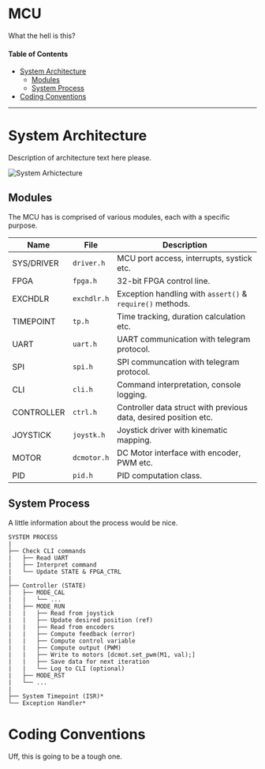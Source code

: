 # MCU
What the hell is this?

#### Table of Contents
- [System Architecture](#system-architecture)
  * [Modules](#modules)
  * [System Process](#system-process)
- [Coding Conventions](#coding-conventions)

---

# System Architecture
Description of architecture text here please.

![System Arhictecture](https://i.imgur.com/PWtLYKd.png)

## Modules
The MCU has is comprised of various modules, each with a specific purpose.

| Name       	| File        	| Description                                                      	|
|------------	|-------------	|------------------------------------------------------------------	|
| SYS/DRIVER 	| `driver.h`  	| MCU port access, interrupts, systick etc.                        	|
| FPGA       	| `fpga.h`    	| 32-bit FPGA control line.                                        	|
| EXCHDLR    	| `exchdlr.h` 	| Exception handling with `assert()` & `require()` methods.        	|
| TIMEPOINT  	| `tp.h`      	| Time tracking, duration calculation etc.                         	|
| UART       	| `uart.h`    	| UART communication with telegram protocol.                       	|
| SPI        	| `spi.h`     	| SPI communcation with telegram protocol.                         	|
| CLI        	| `cli.h`     	| Command interpretation, console logging.                         	|
| CONTROLLER 	| `ctrl.h`    	| Controller data struct with previous data, desired position etc. 	|
| JOYSTICK   	| `joystk.h`  	| Joystick driver with kinematic mapping.                          	|
| MOTOR      	| `dcmotor.h` 	| DC Motor interface with encoder, PWM etc.                        	|
| PID        	| `pid.h`     	| PID computation class.                                           	|

## System Process
A little information about the process would be nice.

```
SYSTEM PROCESS
|
├── Check CLI commands
|   ├── Read UART
|   ├── Interpret command
|   └── Update STATE & FPGA_CTRL
|
├── Controller (STATE)
|   ├── MODE_CAL
|   |   └── ...
|   ├── MODE_RUN
|   |   ├── Read from joystick
|   |   ├── Update desired position (ref)
|   |   ├── Read from encoders
|   |   ├── Compute feedback (error)
|   |   ├── Compute control variable
|   |   ├── Compute output (PWM)
|   |   ├── Write to motors [dcmot.set_pwm(M1, val);]
|   |   ├── Save data for next iteration
|   |   └── Log to CLI (optional)
|   ├── MODE_RST
|   └── ...
|
├── System Timepoint (ISR)*
└── Exception Handler*
```

# Coding Conventions
Uff, this is going to be a tough one.
